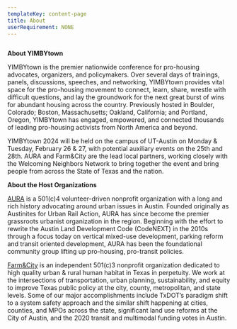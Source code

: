 ```yaml
---
templateKey: content-page
title: About
userRequirement: NONE
---
```

![]()

**About YIMBYtown**

YIMBYtown is the premier nationwide conference for pro-housing advocates, organizers, and policymakers. Over several days of trainings, panels, discussions, speeches, and networking, YIMBYtown provides vital space for the pro-housing movement to connect, learn, share, wrestle with difficult questions, and lay the groundwork for the next great burst of wins for abundant housing across the country. Previously hosted in Boulder, Colorado; Boston, Massachusetts; Oakland, California; and Portland, Oregon, YIMBYtown has engaged, empowered, and connected thousands of leading pro-housing activists from North America and beyond.

YIMBYtown 2024 will be held on the campus of UT-Austin on Monday & Tuesday, February 26 & 27, with potential auxiliary events on the 25th and 28th. AURA and Farm&City are the lead local partners, working closely with the Welcoming Neighbors Network to bring together the event and bring people from across the State of Texas and the nation.

**About the Host Organizations**

[AURA](http://www.aura-atx.org) is a 501(c)4 volunteer-driven nonprofit organization with a long and rich history advocating around urban issues in Austin. Founded originally as Austinites for Urban Rail Action, AURA has since become the premier grassroots urbanist organization in the region. Beginning with the effort to rewrite the Austin Land Development Code (CodeNEXT) in the 2010s through a focus today on vertical mixed-use development, parking reform and transit oriented development, AURA has been the foundational community group lifting up pro-housing, pro-transit policies. 

[Farm&City](http://www.farmandcity.org) is an independent 501(c)3 nonprofit organization dedicated to high quality urban & rural human habitat in Texas in perpetuity. We work at the intersections of transportation, urban planning, sustainability, and equity to improve Texas public policy at the city, county, metropolitan, and state levels. Some of our major accomplishments include TxDOT’s paradigm shift to a system safety approach and the similar shift happening at cities, counties, and MPOs across the state, significant land use reforms at the City of Austin, and the 2020 transit and multimodal funding votes in Austin.